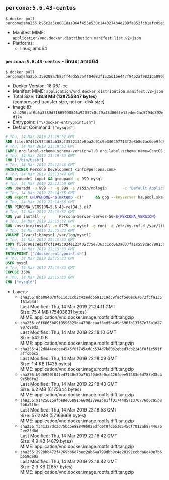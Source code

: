 ## `percona:5.6.43-centos`

```console
$ docker pull percona@sha256:b95c2a5c88818aa864f455e530c1443274b4e288fa052fcb1afc05e52643deaa
```

-	Manifest MIME: `application/vnd.docker.distribution.manifest.list.v2+json`
-	Platforms:
	-	linux; amd64

### `percona:5.6.43-centos` - linux; amd64

```console
$ docker pull percona@sha256:359208a7b85ff46d55364f04083f1535d1be447f94b2af9831b50906d4f86a58
```

-	Docker Version: 18.06.1-ce
-	Manifest MIME: `application/vnd.docker.distribution.manifest.v2+json`
-	Total Size: **138.8 MB (138755847 bytes)**  
	(compressed transfer size, not on-disk size)
-	Image ID: `sha256:af6b5a3f89d71665990846a92857c8c79a43d066fe13edee2ac5294d892ed174`
-	Entrypoint: `["\/docker-entrypoint.sh"]`
-	Default Command: `["mysqld"]`

```dockerfile
# Thu, 14 Mar 2019 21:19:52 GMT
ADD file:074f2c974463ab38cf3532134e8ba2c91c9e346457713f2e8b8e2ac0ee9fd83d in / 
# Thu, 14 Mar 2019 21:19:53 GMT
LABEL org.label-schema.schema-version=1.0 org.label-schema.name=CentOS Base Image org.label-schema.vendor=CentOS org.label-schema.license=GPLv2 org.label-schema.build-date=20190305
# Thu, 14 Mar 2019 21:19:53 GMT
CMD ["/bin/bash"]
# Thu, 14 Mar 2019 22:12:46 GMT
MAINTAINER Percona Development <info@percona.com>
# Thu, 14 Mar 2019 22:13:49 GMT
RUN groupdel input && groupadd -g 999 mysql
# Thu, 14 Mar 2019 22:13:50 GMT
RUN useradd -u 999 -r -g 999 -s /sbin/nologin 		-c "Default Application User" mysql
# Thu, 14 Mar 2019 22:14:55 GMT
RUN export GNUPGHOME="$(mktemp -d)" 	&& gpg --keyserver ha.pool.sks-keyservers.net --recv-keys 430BDF5C56E7C94E848EE60C1C4CBDCDCD2EFD2A 	&& gpg --export --armor 430BDF5C56E7C94E848EE60C1C4CBDCDCD2EFD2A > ${GNUPGHOME}/RPM-GPG-KEY-Percona 	&& rpmkeys --import ${GNUPGHOME}/RPM-GPG-KEY-Percona /etc/pki/rpm-gpg/RPM-GPG-KEY-CentOS-7 	&& curl -L -o /tmp/percona-release.rpm https://repo.percona.com/centos/7/RPMS/noarch/percona-release-0.1-8.noarch.rpm 	&& rpmkeys --checksig /tmp/percona-release.rpm 	&& yum install -y /tmp/percona-release.rpm 	&& rm -rf "$GNUPGHOME" /tmp/percona-release.rpm 	&& rpm --import /etc/pki/rpm-gpg/PERCONA-PACKAGING-KEY 	&& percona-release disable all 	&& percona-release enable percona release
# Thu, 14 Mar 2019 22:14:56 GMT
ENV PERCONA_VERSION=5.6.43-rel84.3.el7
# Thu, 14 Mar 2019 22:15:32 GMT
RUN yum install -y 		Percona-Server-server-56-${PERCONA_VERSION} 		Percona-Server-tokudb-56-${PERCONA_VERSION} 		Percona-Server-rocksdb-56-${PERCONA_VERSION} 		jemalloc 		which 		policycoreutils 	&& yum clean all 	&& rm -rf /var/cache/yum /var/lib/mysql
# Thu, 14 Mar 2019 22:15:32 GMT
RUN /usr/bin/install -m 0775 -o mysql -g root -d /etc/my.cnf.d /var/lib/mysql /var/run/mysqld /docker-entrypoint-initdb.d 	&& find /etc/my.cnf /etc/my.cnf.d -name '*.cnf' -print0 		| xargs -0 grep -lZE '^(bind-address|log|user|sql_mode)' 		| xargs -rt -0 sed -Ei 's/^(bind-address|log|user|sql_mode)/#&/' 	&& sed -i '/Make sure only root/,/fi/d' /usr/bin/ps_tokudb_admin 	&& echo "thp-setting=never" >> /etc/my.cnf 	&& echo '!includedir /etc/my.cnf.d' >> /etc/my.cnf 	&& printf '[mysqld]\nskip-host-cache\nskip-name-resolve\n' > /etc/my.cnf.d/docker.cnf 	&& /usr/bin/install -m 0664 -o mysql -g root /dev/null /etc/sysconfig/mysql 	&& echo "LD_PRELOAD=/usr/lib64/libjemalloc.so.1" >> /etc/sysconfig/mysql 	&& echo "THP_SETTING=never" >> /etc/sysconfig/mysql 	&& ln -s /etc/my.cnf.d /etc/mysql 	&& chown -R mysql:root /etc/my.cnf /etc/my.cnf.d 	&& chmod -R ug+rwX /etc/my.cnf /etc/my.cnf.d
# Thu, 14 Mar 2019 22:15:33 GMT
VOLUME [/var/lib/mysql /var/log/mysql]
# Thu, 14 Mar 2019 22:15:33 GMT
COPY file:901ced2ffcf1945c034e123402c75e7363c1cc0a3a037fa1c559cad28013c95e in /docker-entrypoint.sh 
# Thu, 14 Mar 2019 22:15:33 GMT
ENTRYPOINT ["/docker-entrypoint.sh"]
# Thu, 14 Mar 2019 22:15:33 GMT
USER mysql
# Thu, 14 Mar 2019 22:15:33 GMT
EXPOSE 3306
# Thu, 14 Mar 2019 22:15:33 GMT
CMD ["mysqld"]
```

-	Layers:
	-	`sha256:8ba884070f611d31cb2c42eddb691319dc9facf5e0ec67672fcfa135181ab3df`  
		Last Modified: Thu, 14 Mar 2019 21:24:11 GMT  
		Size: 75.4 MB (75403831 bytes)  
		MIME: application/vnd.docker.image.rootfs.diff.tar.gzip
	-	`sha256:c6f6865b89f9596325da4790ccaaf8ed5b4d9c696fb13767e75a1d87907c8ed2`  
		Last Modified: Thu, 14 Mar 2019 22:18:10 GMT  
		Size: 542.0 B  
		MIME: application/vnd.docker.image.rootfs.diff.tar.gzip
	-	`sha256:422d044cecee4545f0f745cd8c534d7b80b2ebed3cb2246f8f1c591faffcbbc5`  
		Last Modified: Thu, 14 Mar 2019 22:18:09 GMT  
		Size: 1.4 KB (1425 bytes)  
		MIME: application/vnd.docker.image.rootfs.diff.tar.gzip
	-	`sha256:b9d6920f041ed7140e59a761f9de2e0ce426feee57483e6d783e38cb9c5b6fa2`  
		Last Modified: Thu, 14 Mar 2019 22:18:43 GMT  
		Size: 6.2 MB (6175644 bytes)  
		MIME: application/vnd.docker.image.rootfs.diff.tar.gzip
	-	`sha256:91425615afbe9e050915660d289e2de1ff01744d571376276d6ca5b82b6a5f6e`  
		Last Modified: Thu, 14 Mar 2019 22:18:53 GMT  
		Size: 57.2 MB (57166669 bytes)  
		MIME: application/vnd.docker.image.rootfs.diff.tar.gzip
	-	`sha256:f341327dc2d75bd5e88849b02edfc0f8fd653e545cf7012ab87446762ee23d8d`  
		Last Modified: Thu, 14 Mar 2019 22:18:42 GMT  
		Size: 4.9 KB (4879 bytes)  
		MIME: application/vnd.docker.image.rootfs.diff.tar.gzip
	-	`sha256:2928bb472f4269bb6e7bec2ab64a799dbb9c4e28192ccbda6e40e7b6bb59de0a`  
		Last Modified: Thu, 14 Mar 2019 22:18:42 GMT  
		Size: 2.9 KB (2857 bytes)  
		MIME: application/vnd.docker.image.rootfs.diff.tar.gzip
